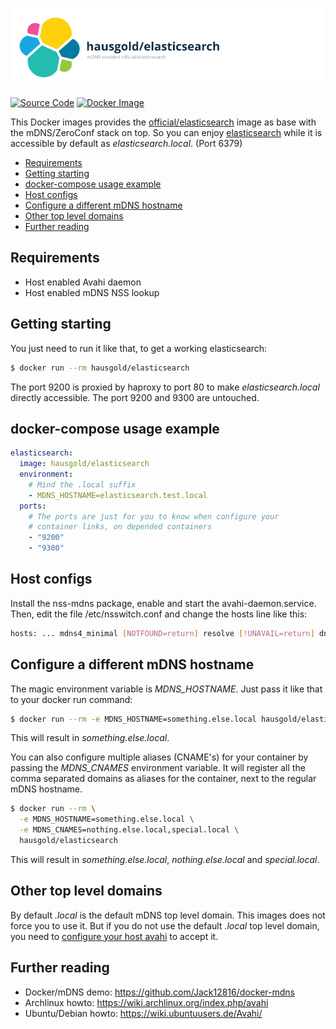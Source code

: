 ![mDNS enabled official/elasticsearch](https://raw.githubusercontent.com/hausgold/docker-elasticsearch/master/docs/assets/project.png)

[![Source Code](https://img.shields.io/badge/source-on%20github-blue.svg)](https://github.com/hausgold/docker-elasticsearch)
[![Docker Image](https://img.shields.io/badge/image-on%20docker%20hub-blue.svg)](https://hub.docker.com/r/hausgold/elasticsearch/)

This Docker images provides the [official/elasticsearch](https://hub.docker.com/_/elasticsearch/) image as base
with the mDNS/ZeroConf stack on top. So you can enjoy [elasticsearch](https://www.elastic.co/products/elasticsearch) while
it is accessible by default as *elasticsearch.local*. (Port 6379)

- [Requirements](#requirements)
- [Getting starting](#getting-starting)
- [docker-compose usage example](#docker-compose-usage-example)
- [Host configs](#host-configs)
- [Configure a different mDNS hostname](#configure-a-different-mdns-hostname)
- [Other top level domains](#other-top-level-domains)
- [Further reading](#further-reading)

## Requirements

* Host enabled Avahi daemon
* Host enabled mDNS NSS lookup

## Getting starting

You just need to run it like that, to get a working elasticsearch:

```bash
$ docker run --rm hausgold/elasticsearch
```

The port 9200 is proxied by haproxy to port 80 to make *elasticsearch.local*
directly accessible. The port 9200 and 9300 are untouched.

## docker-compose usage example

```yaml
elasticsearch:
  image: hausgold/elasticsearch
  environment:
    # Mind the .local suffix
    - MDNS_HOSTNAME=elasticsearch.test.local
  ports:
    # The ports are just for you to know when configure your
    # container links, on depended containers
    - "9200"
    - "9300"
```

## Host configs

Install the nss-mdns package, enable and start the avahi-daemon.service. Then,
edit the file /etc/nsswitch.conf and change the hosts line like this:

```bash
hosts: ... mdns4_minimal [NOTFOUND=return] resolve [!UNAVAIL=return] dns ...
```

## Configure a different mDNS hostname

The magic environment variable is *MDNS_HOSTNAME*. Just pass it like that to
your docker run command:

```bash
$ docker run --rm -e MDNS_HOSTNAME=something.else.local hausgold/elasticsearch
```

This will result in *something.else.local*.

You can also configure multiple aliases (CNAME's) for your container by
passing the *MDNS_CNAMES* environment variable. It will register all the comma
separated domains as aliases for the container, next to the regular mDNS
hostname.

```bash
$ docker run --rm \
  -e MDNS_HOSTNAME=something.else.local \
  -e MDNS_CNAMES=nothing.else.local,special.local \
  hausgold/elasticsearch
```

This will result in *something.else.local*, *nothing.else.local* and
*special.local*.

## Other top level domains

By default *.local* is the default mDNS top level domain. This images does not
force you to use it. But if you do not use the default *.local* top level
domain, you need to [configure your host avahi][custom_mdns] to accept it.

## Further reading

* Docker/mDNS demo: https://github.com/Jack12816/docker-mdns
* Archlinux howto: https://wiki.archlinux.org/index.php/avahi
* Ubuntu/Debian howto: https://wiki.ubuntuusers.de/Avahi/

[custom_mdns]: https://wiki.archlinux.org/index.php/avahi#Configuring_mDNS_for_custom_TLD
